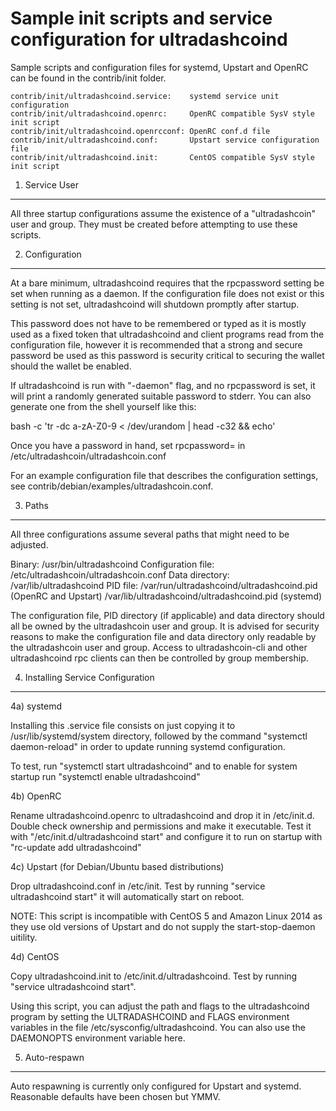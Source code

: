 Sample init scripts and service configuration for ultradashcoind
==========================================================

Sample scripts and configuration files for systemd, Upstart and OpenRC
can be found in the contrib/init folder.

    contrib/init/ultradashcoind.service:    systemd service unit configuration
    contrib/init/ultradashcoind.openrc:     OpenRC compatible SysV style init script
    contrib/init/ultradashcoind.openrcconf: OpenRC conf.d file
    contrib/init/ultradashcoind.conf:       Upstart service configuration file
    contrib/init/ultradashcoind.init:       CentOS compatible SysV style init script

1. Service User
---------------------------------

All three startup configurations assume the existence of a "ultradashcoin" user
and group.  They must be created before attempting to use these scripts.

2. Configuration
---------------------------------

At a bare minimum, ultradashcoind requires that the rpcpassword setting be set
when running as a daemon.  If the configuration file does not exist or this
setting is not set, ultradashcoind will shutdown promptly after startup.

This password does not have to be remembered or typed as it is mostly used
as a fixed token that ultradashcoind and client programs read from the configuration
file, however it is recommended that a strong and secure password be used
as this password is security critical to securing the wallet should the
wallet be enabled.

If ultradashcoind is run with "-daemon" flag, and no rpcpassword is set, it will
print a randomly generated suitable password to stderr.  You can also
generate one from the shell yourself like this:

bash -c 'tr -dc a-zA-Z0-9 < /dev/urandom | head -c32 && echo'

Once you have a password in hand, set rpcpassword= in /etc/ultradashcoin/ultradashcoin.conf

For an example configuration file that describes the configuration settings,
see contrib/debian/examples/ultradashcoin.conf.

3. Paths
---------------------------------

All three configurations assume several paths that might need to be adjusted.

Binary:              /usr/bin/ultradashcoind
Configuration file:  /etc/ultradashcoin/ultradashcoin.conf
Data directory:      /var/lib/ultradashcoind
PID file:            /var/run/ultradashcoind/ultradashcoind.pid (OpenRC and Upstart)
                     /var/lib/ultradashcoind/ultradashcoind.pid (systemd)

The configuration file, PID directory (if applicable) and data directory
should all be owned by the ultradashcoin user and group.  It is advised for security
reasons to make the configuration file and data directory only readable by the
ultradashcoin user and group.  Access to ultradashcoin-cli and other ultradashcoind rpc clients
can then be controlled by group membership.

4. Installing Service Configuration
-----------------------------------

4a) systemd

Installing this .service file consists on just copying it to
/usr/lib/systemd/system directory, followed by the command
"systemctl daemon-reload" in order to update running systemd configuration.

To test, run "systemctl start ultradashcoind" and to enable for system startup run
"systemctl enable ultradashcoind"

4b) OpenRC

Rename ultradashcoind.openrc to ultradashcoind and drop it in /etc/init.d.  Double
check ownership and permissions and make it executable.  Test it with
"/etc/init.d/ultradashcoind start" and configure it to run on startup with
"rc-update add ultradashcoind"

4c) Upstart (for Debian/Ubuntu based distributions)

Drop ultradashcoind.conf in /etc/init.  Test by running "service ultradashcoind start"
it will automatically start on reboot.

NOTE: This script is incompatible with CentOS 5 and Amazon Linux 2014 as they
use old versions of Upstart and do not supply the start-stop-daemon uitility.

4d) CentOS

Copy ultradashcoind.init to /etc/init.d/ultradashcoind. Test by running "service ultradashcoind start".

Using this script, you can adjust the path and flags to the ultradashcoind program by
setting the ULTRADASHCOIND and FLAGS environment variables in the file
/etc/sysconfig/ultradashcoind. You can also use the DAEMONOPTS environment variable here.

5. Auto-respawn
-----------------------------------

Auto respawning is currently only configured for Upstart and systemd.
Reasonable defaults have been chosen but YMMV.

